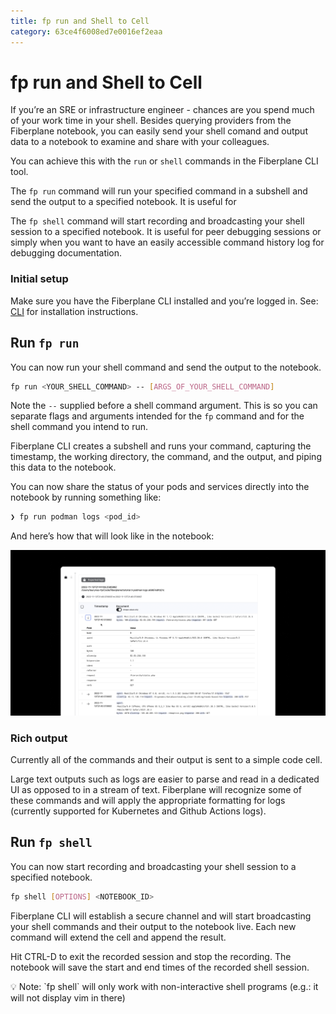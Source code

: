 ```yaml
---
title: fp run and Shell to Cell
category: 63ce4f6008ed7e0016ef2eaa
---
```


# fp run and Shell to Cell

If you’re an SRE or infrastructure engineer - chances are you spend much of your work time in your shell. Besides querying providers from the Fiberplane notebook, you can easily send your shell comand and output data to a notebook to examine and share with your colleagues.

You can achieve this with the `run` or `shell` commands in the Fiberplane CLI tool. 

The `fp run` command will run your specified command in a subshell and send the output to a specified notebook. It is useful for 

The `fp shell` command will start recording and broadcasting your shell session to a specified notebook. It is useful for peer debugging sessions or simply when you want to have an easily accessible command history log for debugging documentation.

### Initial setup

Make sure you have the Fiberplane CLI installed and you’re logged in. See: [CLI](../CLI%20.md) for installation instructions.

## Run `fp run`

You can now run your shell command and send the output to the notebook.

```bash
fp run <YOUR_SHELL_COMMAND> -- [ARGS_OF_YOUR_SHELL_COMMAND]
```

Note the `--` supplied before a shell command argument. This is so you can separate flags and arguments intended for the `fp` command and for the shell command you intend to run.

Fiberplane CLI creates a subshell and runs your command, capturing the timestamp, the working directory, the command, and the output, and piping this data to the notebook.

You can now share the status of your pods and services directly into the notebook by running something like:

```bash
❯ fp run podman logs <pod_id>
```

And here’s how that will look like in the notebook:

![Untitled](./fp%20run%20and%20Shell%20to%20Cell/Untitled.png)

### Rich output

Currently all of the commands and their output is sent to a simple code cell.

Large text outputs such as logs are easier to parse and read in a dedicated UI as opposed to in a stream of text. Fiberplane will recognize some of these commands and will apply the appropriate formatting for logs (currently supported for Kubernetes and Github Actions logs).

## Run `fp shell`

You can now start recording and broadcasting your shell session to a specified notebook.

```bash
fp shell [OPTIONS] <NOTEBOOK_ID>
```

Fiberplane CLI will establish a secure channel and will start broadcasting your shell commands and their output to the notebook live. Each new command will extend the cell and append the result.

Hit CTRL-D to exit the recorded session and stop the recording. The notebook will save the start and end times of the recorded shell session.

<aside>
💡 Note: `fp shell` will only work with non-interactive shell programs (e.g.: it will not display vim in there)

</aside>
